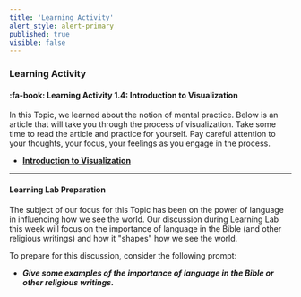 ```yaml
---
title: 'Learning Activity'
alert_style: alert-primary
published: true
visible: false
---
```


### Learning Activity

#### :fa-book: **Learning Activity 1.4: Introduction to Visualization**

In this Topic, we learned about the notion of mental practice. Below is an article that will take you through the process of visualization. Take some time to read the article and practice for yourself. Pay careful attention to your thoughts, your focus, your feelings as you engage in the process.

 - [**Introduction to Visualization**](https://www.forbes.com/sites/bhaligill/2017/06/22/new-to-visualization-here-are-5-steps-to-get-you-started/#60dafcdc6e3f)

---
#### **Learning Lab Preparation**

The subject of our focus for this Topic has been on the power of language in influencing how we see the world. Our discussion during Learning Lab this week will focus on the importance of language in the Bible (and other religious writings) and how it "shapes" how we see the world.

To prepare for this discussion, consider the following prompt:

- ***Give some examples of the importance of language in the Bible or other religious writings.***
